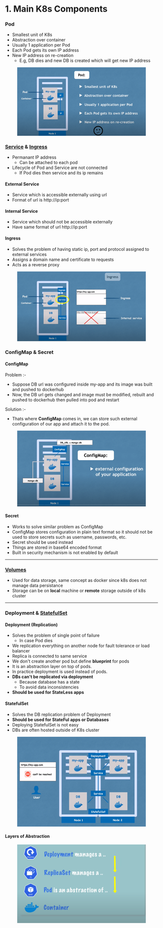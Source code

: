 # 1. Main K8s Components

### Pod

* Smallest unit of K8s
* Abstraction over container
* Usually 1 application per Pod
* Each Pod gets its own IP address
* New IP address on re-creation
  * E.g, DB dies and new DB is created which will get new IP address

<figure><img src="../../../.gitbook/assets/image (66).png" alt=""><figcaption></figcaption></figure>

### [Service](10.-k8-services.md) & [Ingress](6.-k8s-ingress.md)

* Permanant IP address
  * Can be attached to each pod
* Lifecycle of Pod and Service are not connected
  * If Pod dies then service and its ip remains

#### External Service

* Service which is accessible externally using url
* Format of url is http://ip:port

#### Internal Service

* Service which should not be accessible externally
* Have same format of url http://ip:port

#### Ingress

* Solves the problem of having static ip, port and protocol assigned to external services
* Assigns a domain name and certificate to requests
* Acts as a reverse proxy&#x20;

<figure><img src="../../../.gitbook/assets/image (77).png" alt=""><figcaption></figcaption></figure>

### ConfigMap & Secret

#### ConfigMap

Problem :-

* Suppose DB url was configured inside my-app and its image was built and pushed to dockerhub
* Now, the DB url gets changed and image must be modified, rebuilt and pushed to dockerhub then pulled into pod and restart

Solution :-

* Thats where **ConfigMap** comes in, we can store such external configuration of our app and attach it to the pod.

<figure><img src="../../../.gitbook/assets/image (136).png" alt=""><figcaption></figcaption></figure>

#### Secret

* Works to solve similar problem as ConfigMap
* ConfigMap stores configuration in plain text format so it should not be used to store secrets such as username, passwords, etc.
* Secret should be used instead
* Things are stored in base64 encoded format
* Built in security mechanism is not enabled by default

***

### [Volumes](8.-k8-volumes.md)

* Used for data storage, same concept as docker since k8s does not manage data persistance
* Storage can be on **local** machine or **remote** storage outside of k8s cluster

***

### Deployment & [StatefulSet](9.-k8-statefulset.md)

#### Deployment (Replication)

* Solves the problem of single point of failure
  * In case Pod dies
* We replication everything on another node for fault tolerance or load balancer
* Replica is connected to same service
* We don't create another pod but define **blueprint** for pods
* It is an abstraction layer on top of pods.
* In practice deployment is used instead of pods.
* **DBs can't be replicated via deployment**
  * Because database has a state
  * To avoid data inconsistencies
* **Should be used for StateLess apps**

#### StatefulSet

* Solves the DB replication problem of Deployment
* **Should be used for StateFul apps or Databases**
* Deploying StatefulSet is not easy
* DBs are often hosted outside of K8s cluster

<figure><img src="../../../.gitbook/assets/image (140).png" alt=""><figcaption></figcaption></figure>

#### Layers of Abstraction

<figure><img src="../../../.gitbook/assets/image (126).png" alt=""><figcaption></figcaption></figure>
